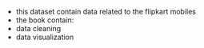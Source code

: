 - this dataset contain data related to the flipkart mobiles
- the book contain:
- data cleaning
- data visualization
